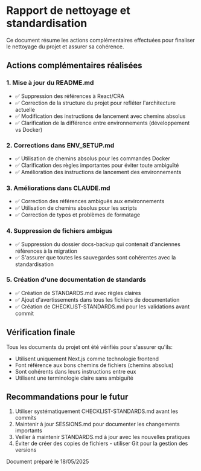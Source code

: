 # Rapport de nettoyage et standardisation

Ce document résume les actions complémentaires effectuées pour finaliser le nettoyage du projet et assurer sa cohérence.

## Actions complémentaires réalisées

### 1. Mise à jour du README.md
- ✅ Suppression des références à React/CRA
- ✅ Correction de la structure du projet pour refléter l'architecture actuelle
- ✅ Modification des instructions de lancement avec chemins absolus
- ✅ Clarification de la différence entre environnements (développement vs Docker)

### 2. Corrections dans ENV_SETUP.md
- ✅ Utilisation de chemins absolus pour les commandes Docker
- ✅ Clarification des règles importantes pour éviter toute ambiguïté
- ✅ Amélioration des instructions de lancement des environnements

### 3. Améliorations dans CLAUDE.md
- ✅ Correction des références ambiguës aux environnements
- ✅ Utilisation de chemins absolus pour les scripts
- ✅ Correction de typos et problèmes de formatage

### 4. Suppression de fichiers ambigus
- ✅ Suppression du dossier docs-backup qui contenait d'anciennes références à la migration
- ✅ S'assurer que toutes les sauvegardes sont cohérentes avec la standardisation

### 5. Création d'une documentation de standards
- ✅ Création de STANDARDS.md avec règles claires
- ✅ Ajout d'avertissements dans tous les fichiers de documentation
- ✅ Création de CHECKLIST-STANDARDS.md pour les validations avant commit

## Vérification finale

Tous les documents du projet ont été vérifiés pour s'assurer qu'ils:
- Utilisent uniquement Next.js comme technologie frontend
- Font référence aux bons chemins de fichiers (chemins absolus)
- Sont cohérents dans leurs instructions entre eux
- Utilisent une terminologie claire sans ambiguïté

## Recommandations pour le futur

1. Utiliser systématiquement CHECKLIST-STANDARDS.md avant les commits
2. Maintenir à jour SESSIONS.md pour documenter les changements importants
3. Veiller à maintenir STANDARDS.md à jour avec les nouvelles pratiques
4. Éviter de créer des copies de fichiers - utiliser Git pour la gestion des versions

Document préparé le 18/05/2025